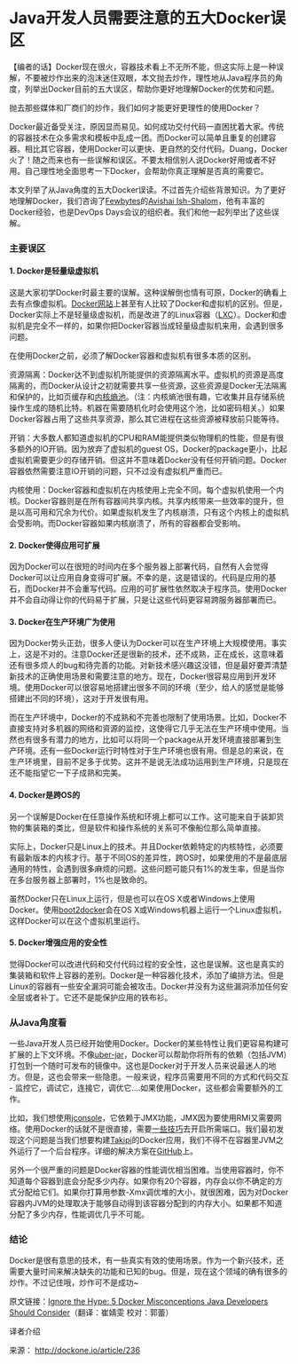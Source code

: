 # Java开发人员需要注意的五大Docker误区

【编者的话】Docker现在很火，容器技术看上不无所不能，但这实际上是一种误解，不要被炒作出来的泡沫迷住双眼，本文抛去炒作，理性地从Java程序员的角度，列举出Docker目前的五大误区，帮助你更好地理解Docker的优势和问题。

抛去那些媒体和厂商们的炒作，我们如何才能更好更理性的使用Docker？

Docker最近备受关注，原因显而易见。如何成功交付代码一直困扰着大家。传统的容器技术在众多需求和模板中乱成一团。而Docker可以简单且重复的创建容器。相比其它容器，使用Docker可以更快、更自然的交付代码。Duang，Docker火了！随之而来也有一些误解和误区。不要太相信别人说Docker好用或者不好用。自己理性地全面思考一下Docker，会帮助你真正理解是否真的需要它。

本文列举了从Java角度的五大Docker误读。不过首先介绍些背景知识。为了更好地理解Docker，我们咨询了[Fewbytes](http://www.fewbytes.com/)的[Avishai Ish-Shalom](https://www.linkedin.com/in/nukemberg)，他有丰富的Docker经验，也是DevOps Days会议的组织者。我们和他一起列举出了这些误解。

### 主要误区

#### 1. Docker是轻量级虚拟机

这是大家初学Docker时最主要的误解。这种误解倒也情有可原，Docker的确看上去有点像虚拟机。[Docker网站](https://www.docker.com/whatisdocker/)上甚至有人比较了Docker和虚拟机的区别。但是，Docker实际上不是轻量级虚拟机，而是改进了的Linux容器（[LXC](https://linuxcontainers.org/)）。Docker和虚拟机是完全不一样的，如果你把Docker容器当成轻量级虚拟机来用，会遇到很多问题。

在使用Docker之前，必须了解Docker容器和虚拟机有很多本质的区别。

资源隔离：Docker达不到虚拟机所能提供的资源隔离水平。虚拟机的资源是高度隔离的，而Docker从设计之初就需要共享一些资源，这些资源是Docker无法隔离和保护的，比如页缓存和[内核熵池](http://en.wikipedia.org/wiki/Entropy_%28computing%29)。（注：内核熵池很有趣，它收集并且存储系统操作生成的随机比特。机器在需要随机化时会使用这个池，比如密码相关。）如果Docker容器占用了这些共享资源，那么其它进程在这些资源被释放前只能等待。

开销：大多数人都知道虚拟机的CPU和RAM能提供类似物理机的性能，但是有很多额外的IO开销。因为放弃了虚拟机的guest OS，Docker的package更小，比起虚拟机需要更少的存储开销。但这并不意味着Docker没有任何开销问题。Docker容器依然需要注意IO开销的问题，只不过没有虚拟机严重而已。

内核使用：Docker容器和虚拟机在内核使用上完全不同。每个虚拟机使用一个内核。Docker容器则是在所有容器间共享内核。共享内核带来一些效率的提升，但是以高可用和冗余为代价。如果虚拟机发生了内核崩溃，只有这个内核上的虚拟机会受影响。而Docker容器如果内核崩溃了，所有的容器都会受影响。

#### 2. Docker使得应用可扩展

因为Docker可以在很短的时间内在多个服务器上部署代码，自然有人会觉得Docker可以让应用自身变得可扩展。不幸的是，这是错误的。代码是应用的基石，而Docker并不会重写代码。应用的可扩展性依然取决于程序员。使用Docker并不会自动得让你的代码易于扩展，只是让这些代码更容易跨服务器部署而已。

#### 3. Docker在生产环境广为使用

因为Docker势头正劲，很多人便认为Docker可以在生产环境上大规模使用。事实上，这是不对的。注意Docker还是很新的技术，还不成熟，正在成长，这意味着还有很多烦人的bug和待完善的功能。对新技术感兴趣这没错，但是最好要弄清楚新技术的正确使用场景和需要注意的地方。现在，Docker很容易应用到开发环境。使用Docker可以很容易地搭建出很多不同的环境（至少，给人的感觉是能够搭建出不同的环境），这对于开发很有用。

而在生产环境中，Docker的不成熟和不完善也限制了使用场景。比如，Docker不直接支持对多机器的网络和资源的监控，这使得它几乎无法在生产环境中使用。当然也有很多有潜力的地方，比如可以将同一个package从开发环境直接部署到生产环境。还有一些Docker运行时特性对于生产环境也很有用。但是总的来说，在生产环境里，目前不足多于优势。这并不是说无法成功运用到生产环境，只是现在还不能指望它一下子成熟和完美。

#### 4. Docker是跨OS的

另一个误解是Docker在任意操作系统和环境上都可以工作。这可能来自于装卸货物的集装箱的类比，但是软件和操作系统的关系可不像船位那么简单直接。

实际上，Docker只是Linux上的技术。并且Docker依赖特定的内核特性，必须要有最新版本的内核才行。基于不同OS的差异性，跨OS时，如果使用的不是最底层通用的特性，会遇到很多麻烦的问题。这些问题可能只有1%的发生率，但是当你在多台服务器上部署时，1%也是致命的。

虽然Docker只在Linux上运行，但是也可以在OS X或者Windows上使用Docker。使用[boot2docker](https://docs.docker.com/installation/mac/)会在OS X或Windows机器上运行一个Linux虚拟机，这样Docker可以在这个虚拟机里运行。

#### 5. Docker增强应用的安全性

觉得Docker可以改进代码和交付代码过程的安全性，这也是误解。这也是真实的集装箱和软件上容器的差别。Docker是一种容器化技术，添加了编排方法。但是Linux的容器有一些安全漏洞可能会被攻击。Docker并没有为这些漏洞添加任何安全层或者补丁。它还不是能保护应用的铁布衫。

### 从Java角度看

一些Java开发人员已经开始使用Docker。Docker的某些特性让我们更容易构建可扩展的上下文环境。不像[uber-jar](http://stackoverflow.com/questions/11947037/what-is-an-uber-jar)，Docker可以帮助你将所有的依赖（包括JVM）打包到一个随时可发布的镜像中。这也是Docker对于开发人员来说最迷人的地方。但是，这也会带来一些隐患。一般来说，程序员需要用不同的方式和代码交互 - 监控它，调试它，连接它，调优它....如果使用Docker，这些都会需要额外的工作。

比如，我们想使用[jconsole](http://openjdk.java.net/tools/svc/jconsole/)，它依赖于JMX功能，JMX因为要使用RMI又需要网络。使用Docker的话就不是很直接，需要[一些技巧](http://ptmccarthy.github.io/2014/07/24/remote-jmx-with-docker/)去开启所需端口。我们最初发现这个问题是当我们想要构建[Takipi](https://www.takipi.com/?utm_source=blog&utm_medium=in-post&utm_content=docker&utm_campaign=java)的Docker应用，我们不得不在容器里JVM之外运行了一个后台程序。详细的解决方案在[GitHub](https://github.com/chook/docker-takipi)上。

另外一个很严重的问题是Docker容器的性能调优相当困难。当使用容器时，你不知道每个容器到底会分配多少内存。如果你有20个容器，内存会以你不确定的方式分配给它们。如果你打算用参数-Xmx调优堆的大小，就很困难，因为对Docker容器内JVM的处理取决于能够自动得到该容器分配到的内存大小。如果都不知道分配了多少内存，性能调优几乎不可能。

### 结论

Docker是很有意思的技术，有一些真实有效的使用场景。作为一个新兴技术，还需要大量时间来解决缺失的功能和已知的bug。但是，现在这个领域的确有很多的炒作。不过记住哦，炒作可不是成功~



原文链接：[Ignore the Hype: 5 Docker Misconceptions Java Developers Should Consider](http://blog.takipi.com/ignore-the-hype-5-docker-misconceptions-java-developers-should-consider/)（翻译：崔婧雯 校对：郭蕾）

译者介绍

来源： <http://dockone.io/article/236>